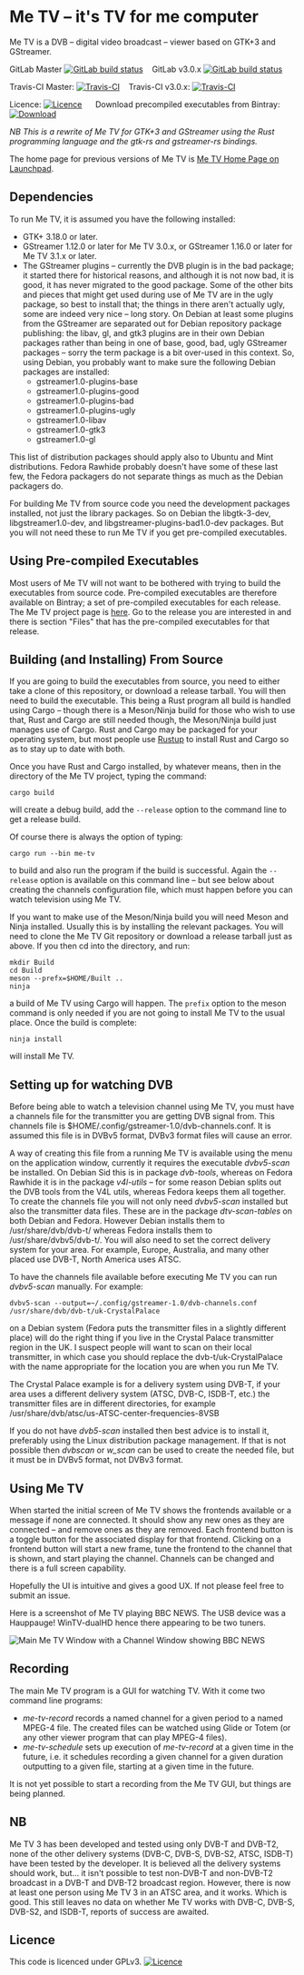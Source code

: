 # Me TV – it's TV for me computer

Me TV is a DVB – digital video broadcast – viewer based on GTK+3 and GStreamer.

GitLab Master [![GitLab build status](https://gitlab.com/Russel/me-tv/badges/master/pipeline.svg)](https://gitlab.com/Russel/me-tv)
&nbsp;&nbsp;
GitLab v3.0.x [![GitLab build status](https://gitlab.com/Russel/me-tv/badges/v3.0.x/pipeline.svg)](https://gitlab.com/Russel/me-tv)

Travis-CI Master: [![Travis-CI](https://travis-ci.org/Me-TV/Me-TV.svg?branch=master)](https://travis-ci.org/Me-TV/Me-TV)
&nbsp;&nbsp;
Travis-CI v3.0.x: [![Travis-CI](https://travis-ci.org/Me-TV/Me-TV.svg?branch=v3.0.x)](https://travis-ci.org/Me-TV/Me-TV)

Licence: [![Licence](https://img.shields.io/badge/license-GPL_3-green.svg)](https://www.gnu.org/licenses/gpl-3.0.en.html)
&nbsp;&nbsp;&nbsp;&nbsp;
Download precompiled executables from Bintray:
[![Download](https://api.bintray.com/packages/me-tv/Downloads/Me-TV/images/download.svg)](https://bintray.com/me-tv/Downloads/Me-TV)

*NB This is a rewrite of Me TV for GTK+3 and GStreamer using the Rust programming language and the gtk-rs
and gstreamer-rs bindings.*

The home page for previous versions of Me TV is [Me TV Home Page on Launchpad](http://launchpad.net/me-tv).

## Dependencies

To run Me TV, it is assumed you have the following installed:

* GTK+ 3.18.0 or later.
* GStreamer 1.12.0 or later for Me TV 3.0.x, or GStreamer 1.16.0 or later for Me TV 3.1.x or later.
* The GStreamer plugins – currently the DVB plugin is in the bad package; it started there for
historical reasons, and although it is not now bad, it is good, it has never migrated to the
good package. Some of the other bits and pieces that might get used during use of Me TV are in
the ugly package, so best to install that; the things in there aren't actually ugly, some are
indeed very nice – long story. On Debian at least some plugins from the GStreamer are separated
out for Debian repository package publishing: the libav, gl, and gtk3 plugins are in their own
Debian packages rather than being in one of base, good, bad, ugly GStreamer packages – sorry the
term package is a bit over-used in this context. So, using Debian, you probably want to make
sure the following Debian packages are installed:
    * gstreamer1.0-plugins-base
    * gstreamer1.0-plugins-good
    * gstreamer1.0-plugins-bad
    * gstreamer1.0-plugins-ugly
    * gstreamer1.0-libav
    * gstreamer1.0-gtk3
    * gstreamer1.0-gl

This list of distribution packages should apply also to Ubuntu and Mint distributions. Fedora
Rawhide probably doesn't have some of these last few, the Fedora packagers do not separate
things as much as the Debian packagers do.

For building Me TV from source code you need the development packages installed, not just the
library packages. So on Debian the libgtk-3-dev, libgstreamer1.0-dev, and
libgstreamer-plugins-bad1.0-dev packages. But you will not need these to run Me TV if you get
pre-compiled executables.

## Using Pre-compiled Executables

Most users of Me TV will not want to be bothered with trying to build the executables from
source code. Pre-compiled executables are therefore available on Bintray; a set of pre-compiled
executables for each release. The Me TV project page is
[here](https://bintray.com/beta/#/me-tv/Downloads/Me-TV). Go to the release you are interested
in and there is section "Files" that has the pre-compiled executables for that release.

## Building (and Installing) From Source

If you are going to build the executables from source, you need to either take a clone of this
repository, or download a release tarball.  You will then need to build the executable. This
being a Rust program all build is handled using Cargo – though there is a Meson/Ninja build for
those who wish to use that, Rust and Cargo are still needed though, the Meson/Ninja build just
manages use of Cargo. Rust and Cargo may be packaged for your operating system, but most people
use [Rustup](https://rustup.rs/) to install Rust and Cargo so as to stay up to date with both.

Once you have Rust and Cargo installed, by whatever means, then in the directory of the Me TV
project, typing the command:

    cargo build

will create a debug build, add the `--release` option to the command line to get a release
build.

Of course there is always the option of typing:

    cargo run --bin me-tv

to build and also run the program if the build is successful. Again the `--release` option is
available on this command line – but see below about creating the channels configuration file,
which must happen before you can watch television using Me TV.

If you want to make use of the Meson/Ninja build you will need Meson and Ninja
installed. Usually this is by installing the relevant packages.  You will need to clone the Me
TV Git repository or download a release tarball just as above. If you then cd into the
directory, and run:

    mkdir Build
    cd Build
    meson --prefx=$HOME/Built ..
    ninja

a build of Me TV using Cargo will happen. The `prefix` option to the meson command is only
needed if you are not going to install Me TV to the usual place. Once the build is complete:

    ninja install

will install Me TV.

## Setting up for watching DVB

Before being able to watch a television channel using Me TV, you must have a channels file for
the transmitter you are getting DVB signal from. This channels file is
$HOME/.config/gstreamer-1.0/dvb-channels.conf. It is assumed this file is in DVBv5 format, DVBv3
format files will cause an error.

A way of creating this file from a running Me TV is available using the menu on the application
window, currently it requires the executable _dvbv5-scan_ be installed. On Debian Sid this is in
package _dvb-tools_, whereas on Fedora Rawhide it is in the package _v4l-utils_ – for some
reason Debian splits out the DVB tools from the V4L utils, whereas Fedora keeps them all
together. To create the channels file you will not only need _dvbv5-scan_ installed but also the
transmitter data files. These are in the package _dtv-scan-tables_ on both Debian and
Fedora. However Debian installs them to /usr/share/dvb/dvb-t/ whereas Fedora installs them to
/usr/share/dvbv5/dvb-t/. You will also need to set the correct delivery system for your
area. For example, Europe, Australia, and many other placed use DVB-T, North America uses ATSC.

To have the channels file available before executing Me TV you can run _dvbv5-scan_
manually. For example:

    dvbv5-scan --output=~/.config/gstreamer-1.0/dvb-channels.conf /usr/share/dvb/dvb-t/uk-CrystalPalace

on a Debian system (Fedora puts the transmitter files in a slightly different place) will do the
right thing if you live in the Crystal Palace transmitter region in the UK. I suspect people
will want to scan on their local transmitter, in which case you should replace the
dvb-t/uk-CrystalPalace with the name appropriate for the location you are when you run Me TV.

The Crystal Palace example is for a delivery system using DVB-T, if your area uses a different
delivery system (ATSC, DVB-C, ISDB-T, etc.) the transmitter files are in different directories,
for example /usr/share/dvb/atsc/us-ATSC-center-frequencies-8VSB

If you do not have _dvb5-scan_ installed then best advice is to install it, preferably using the
Linux distribution package management. If that is not possible then _dvbscan_ or _w\_scan_ can
be used to create the needed file, but it must be in DVBv5 format, not DVBv3 format.

## Using Me TV

When started the initial screen of Me TV shows the frontends available or a message if none are
connected. It should show any new ones as they are connected – and remove ones as they are
removed. Each frontend button is a toggle button for the associated display for that
frontend. Clicking on a frontend button will start a new frame, tune the frontend to the channel
that is shown, and start playing the channel. Channels can be changed and there is a full screen
capability.

Hopefully the UI is intuitive and gives a good UX. If not please feel free to submit an issue.

Here is a screenshot of Me TV playing BBC NEWS. The USB device was a Hauppauge! WinTV-dualHD
hence there appearing to be two tuners.

![Main Me TV Window with a Channel Window showing BBC NEWS](data/screenshots/bbc_news.png)

## Recording

The main Me TV program is a GUI for watching TV. With it come two command line programs:
- _me-tv-record_ records a named channel for a given period to a named MPEG-4 file. The created
files can be watched using Glide or Totem (or any other viewer program that can play MPEG-4
files).
- _me-tv-schedule_ sets up execution of _me-tv-record_ at a given time in the future, i.e. it
schedules recording a given channel for a given duration outputting to a given file, starting at
a given time in the future.

It is not yet possible to start a recording from the Me TV GUI, but things are being planned.

## NB

Me TV 3 has been developed and tested using only DVB-T and DVB-T2, none of the other delivery
systems (DVB-C, DVB-S, DVB-S2, ATSC, ISDB-T) have been tested by the developer. It is believed
all the delivery systems should work, but…  it isn't possible to test non-DVB-T and non-DVB-T2
broadcast in a DVB-T and DVB-T2 broadcast region. However, there is now at least one person
using Me TV 3 in an ATSC area, and it works. Which is good. This still leaves no data on whether
Me TV works with DVB-C, DVB-S, DVB-S2, and ISDB-T, reports of success are awaited.

## Licence

This code is licenced under GPLv3.
[![Licence](https://www.gnu.org/graphics/gplv3-127x51.png)](https://www.gnu.org/licenses/gpl-3.0.en.html)

